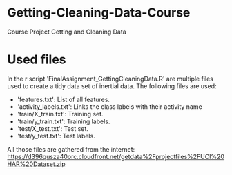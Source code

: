 # Getting-Cleaning-Data-Course
Course Project Getting and Cleaning Data

# Used files
In the r script 'FinalAssignment_GettingCleaningData.R' are multiple files used to create a tidy data set of inertial data.
The following files are used:
- 'features.txt': List of all features.
- 'activity_labels.txt': Links the class labels with their activity name
- 'train/X_train.txt': Training set.
- 'train/y_train.txt': Training labels.
- 'test/X_test.txt': Test set.
- 'test/y_test.txt': Test labels.

All those files are gathered from the internet:
https://d396qusza40orc.cloudfront.net/getdata%2Fprojectfiles%2FUCI%20HAR%20Dataset.zip


